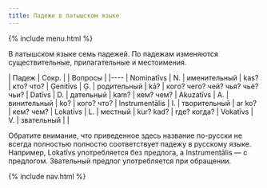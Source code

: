 ```yaml
---
title: Падежи в латышском языке
---
```


{% include menu.html %}

В латышском языке семь падежей. По падежам изменяются существительные, прилагательные и местоимения.

| Падеж | Сокр. | | Вопросы | 
|----
| Nominatīvs | N. | именительный | kas? | кто? что?
| Ģenitīvs | Ģ. | родительный | kā? | кого? чего? чей? чья? чьё? чьи?
| Datīvs | D. | дательный | kam? | кем? чем?
| Akuzatīvs | A. | винительный | ko? | кого? что?
| Instrumentālis | I. | творительный | ar ko? | кем? чем?
| Lokatīvs | L. | местный | kur? kad? | где? когда?
| Vokatīvs | V. | звательный | | 

Обратите внимание, что приведенное здесь название по-русски не всегда полностью полностю соответствует падежу в русскому языке. Например, Lokatīvs употребляется без предлога, а Instrumentālis — с предлогом. Звательный предлог употребляется при обращении.

{% include nav.html %}
